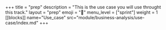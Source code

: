 +++
title = "prep"
description = "This is the use case you will use throught this track."
layout = "prep"
emoji = "📅"
menu_level = ["sprint"]
weight = 1
[[blocks]]
name="Use_case"
src="module/business-analysis/use-case/index.md"
+++
